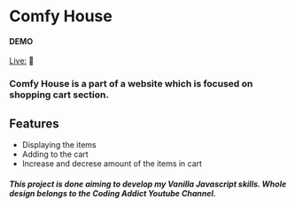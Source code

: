 # Comfy House

#### DEMO

[Live:](https://comfy-housee.netlify.app) 👀

### Comfy House is a part of a website which is focused on shopping cart section.
 
## Features
- Displaying the items
- Adding to the cart
- Increase and decrese amount of the items in cart

##### This project is done aiming to develop my Vanilla Javascript skills. Whole design belongs to the Coding Addict Youtube Channel.
